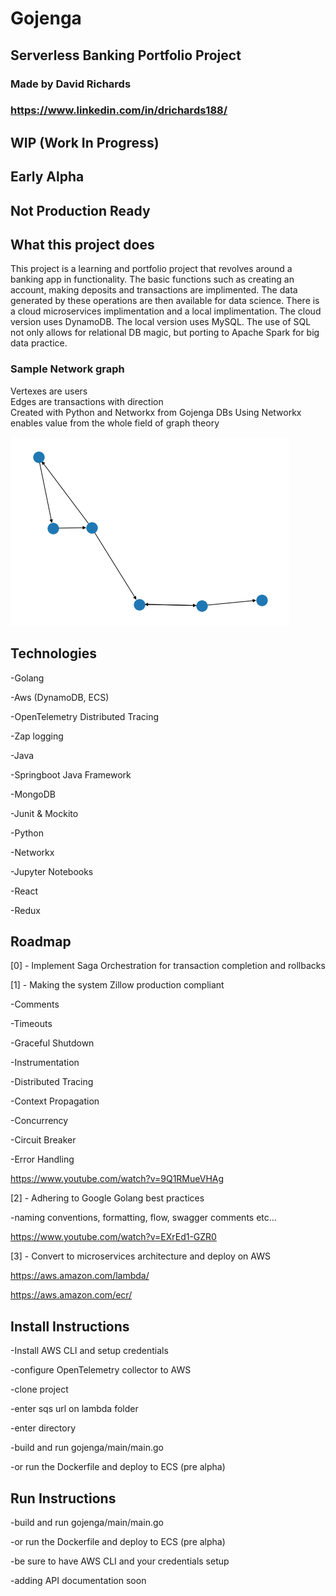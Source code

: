 # Gojenga
## Serverless Banking Portfolio Project

### Made by David Richards
### https://www.linkedin.com/in/drichards188/

## **WIP (Work In Progress)**

## **Early Alpha**

## **Not Production Ready**

## **What this project does**<br>
This project is a learning and portfolio project that revolves around a banking app in functionality. The basic functions such as creating an account, making deposits and transactions are implimented. The data generated by these operations are then available for data science. There is a cloud microservices implimentation and a local implimentation. The cloud version uses DynamoDB. The local version uses MySQL. The use of SQL not only allows for relational DB magic, but porting to Apache Spark for big data practice.

### Sample Network graph
Vertexes are users<br>
Edges are transactions with direction<br>
Created with Python and Networkx from Gojenga DBs
Using Networkx enables value from the whole field of graph theory

![my sample network graph](https://github.com/drichards188/gojenga/blob/master/docs/sampleGojengaGraph.png?raw=true)

## Technologies
-Golang

-Aws (DynamoDB, ECS)

-OpenTelemetry Distributed Tracing

-Zap logging

-Java

-Springboot Java Framework

-MongoDB

-Junit & Mockito

-Python

-Networkx

-Jupyter Notebooks

-React

-Redux

## **Roadmap**<br>
[0] - Implement Saga Orchestration for transaction completion and rollbacks

[1] - Making the system Zillow production compliant

-Comments

-Timeouts

-Graceful Shutdown

-Instrumentation

-Distributed Tracing

-Context Propagation

-Concurrency

-Circuit Breaker

-Error Handling

https://www.youtube.com/watch?v=9Q1RMueVHAg

[2] - Adhering to Google Golang best practices

-naming conventions, formatting, flow, swagger comments etc...

https://www.youtube.com/watch?v=EXrEd1-GZR0

[3] - Convert to microservices architecture and deploy on AWS

https://aws.amazon.com/lambda/

https://aws.amazon.com/ecr/

## **Install Instructions**<br>
-Install AWS CLI and setup credentials

-configure OpenTelemetry collector to AWS

-clone project

-enter sqs url on lambda folder

-enter directory

-build and run gojenga/main/main.go

-or run the Dockerfile and deploy to ECS (pre alpha)

## **Run Instructions**<br>

-build and run gojenga/main/main.go

-or run the Dockerfile and deploy to ECS (pre alpha)

-be sure to have AWS CLI and your credentials setup

-adding API documentation soon
